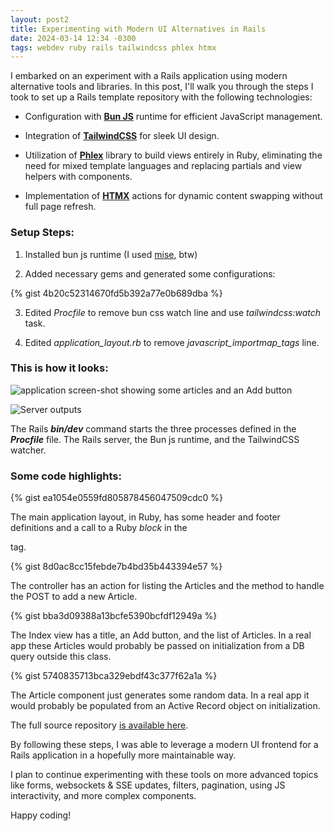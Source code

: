 ```yaml
---
layout: post2
title: Experimenting with Modern UI Alternatives in Rails
date: 2024-03-14 12:34 -0300
tags: webdev ruby rails tailwindcss phlex htmx
---
```


I embarked on an experiment with a Rails application using modern alternative tools and libraries. In this post, I'll walk you through the steps I took to set up a Rails template repository with the following technologies:

- Configuration with **[Bun JS](https://bun.sh/)** runtime for efficient JavaScript management.

- Integration of **[TailwindCSS](https://tailwindcss.com/)** for sleek UI design.

- Utilization of **[Phlex](https://www.phlex.fun/)** library to build views entirely in Ruby, eliminating the need for mixed template languages and replacing partials and view helpers with components.

- Implementation of **[HTMX](https://htmx.org/)** actions for dynamic content swapping without full page refresh.

### Setup Steps:

1. Installed bun js runtime (I used [mise](https://mise.jdx.dev/), btw)

2. Added necessary gems and generated some configurations:

{% gist 4b20c52314670fd5b392a77e0b689dba %}

3. Edited *Procfile* to remove bun css watch line and use *tailwindcss:watch* task.

4. Edited *application_layout.rb* to remove *javascript_importmap_tags* line.

### This is how it looks:

![application screen-shot showing some articles and an Add button](https://i.ibb.co/QH6xXCS/Grabaci-n-de-pantalla-desde-2024-03-14-23-20-58.gif)

![Server outputs](https://i.ibb.co/G9N8J04/Captura-desde-2024-03-12-19-49-16.png)

The Rails ***bin/dev*** command starts the three processes defined in the ***Procfile*** file. The Rails server, the Bun js runtime, and the TailwindCSS watcher.

### Some code highlights:

{% gist ea1054e0559fd805878456047509cdc0 %}

The main application layout, in Ruby, has some header and footer definitions and a call to a Ruby *block* in the <main> tag.

{% gist 8d0ac8cc15febde7b4bd35b443394e57 %}

The controller has an action for listing the Articles and the method to handle the POST to add a new Article.

{% gist bba3d09388a13bcfe5390bcfdf12949a %}

The Index view has a title, an Add button, and the list of Articles. In a real app these Articles would probably be passed on initialization from a DB query outside this class.

{% gist 5740835713bca329ebdf43c377f62a1a %}

The Article component just generates some random data. In a real app it would probably be populated from an Active Record object on initialization.

The full source repository [is available here](https://github.com/megatux/rails_sample_bun_tailwind_phlex_htmx).

By following these steps, I was able to leverage a modern UI frontend for a Rails application in a hopefully more maintainable way.

I plan to continue experimenting with these tools on more advanced topics like forms, websockets & SSE updates, filters, pagination, using JS interactivity, and more complex components.

Happy coding!